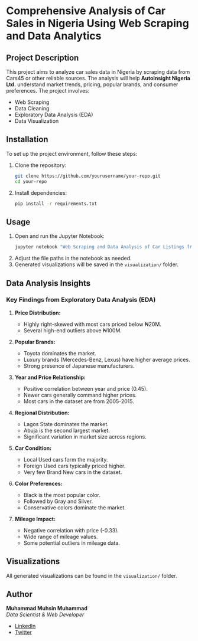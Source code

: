 # Comprehensive Analysis of Car Sales in Nigeria Using Web Scraping and Data Analytics

## Project Description
This project aims to analyze car sales data in Nigeria by scraping data from Cars45 or other reliable sources. The analysis will help **AutoInsight Nigeria Ltd.** understand market trends, pricing, popular brands, and consumer preferences. The project involves:
- Web Scraping
- Data Cleaning
- Exploratory Data Analysis (EDA)
- Data Visualization

## Installation
To set up the project environment, follow these steps:

1. Clone the repository:
   ```sh
   git clone https://github.com/yourusername/your-repo.git
   cd your-repo
   ```

2. Install dependencies:
   ```sh
   pip install -r requirements.txt
   ```

## Usage
1. Open and run the Jupyter Notebook:
   ```sh
   jupyter notebook "Web Scraping and Data Analysis of Car Listings from Cars45.com.ipynb"
   ```
2. Adjust the file paths in the notebook as needed.
3. Generated visualizations will be saved in the `visualization/` folder.

## Data Analysis Insights
### Key Findings from Exploratory Data Analysis (EDA)
1. **Price Distribution:**
   - Highly right-skewed with most cars priced below ₦20M.
   - Several high-end outliers above ₦100M.

2. **Popular Brands:**
   - Toyota dominates the market.
   - Luxury brands (Mercedes-Benz, Lexus) have higher average prices.
   - Strong presence of Japanese manufacturers.

3. **Year and Price Relationship:**
   - Positive correlation between year and price (0.45).
   - Newer cars generally command higher prices.
   - Most cars in the dataset are from 2005-2015.

4. **Regional Distribution:**
   - Lagos State dominates the market.
   - Abuja is the second largest market.
   - Significant variation in market size across regions.

5. **Car Condition:**
   - Local Used cars form the majority.
   - Foreign Used cars typically priced higher.
   - Very few Brand New cars in the dataset.

6. **Color Preferences:**
   - Black is the most popular color.
   - Followed by Gray and Silver.
   - Conservative colors dominate the market.

7. **Mileage Impact:**
   - Negative correlation with price (-0.33).
   - Wide range of mileage values.
   - Some potential outliers in mileage data.

## Visualizations
All generated visualizations can be found in the `visualization/` folder.

## Author

**Muhammad Muhsin Muhammad**  
*Data Scientist & Web Developer*  
- [LinkedIn](https://www.linkedin.com/in/muhsinmuhammad/)
- [Twitter](https://x.com/DataPeritus)
